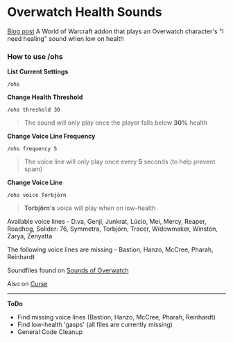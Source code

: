 # Overwatch Health Sounds
[Blog post](http://ollie.work/2016/10/10/creating-a-world-of-warcraft-addon/)
A World of Warcraft addon that plays an Overwatch character's "I need healing" sound when low on health

### How to use /ohs
**List Current Settings**
```
/ohs
```
**Change Health Threshold**
```
/ohs threshold 30
```
> The sound will only play once the player falls below **30%** health

**Change Voice Line Frequency**
```
/ohs frequency 5
```
> The voice line will only play once every **5** seconds (to help prevent spam)

**Change Voice Line**
```
/ohs voice Torbjörn
```
> **Torbjörn's** voice will play when on low-health

Available voice lines - D.va, Genji, Junkrat, Lúcio, Mei, Mercy, Reaper, Roadhog, Solider: 76, Symmetra, Torbjörn, Tracer, Widowmaker, Winston, Zarya, Zenyatta

The following voice lines are missing - Bastion, Hanzo, McCree, Pharah, Reinhardt

Soundfiles found on [Sounds of Overwatch](http://rpboyer15.github.io/sounds-of-overwatch/)

Also on [Curse](http://mods.curse.com/addons/wow/overwatch-health-sounds)

---
**ToDo**
- Find missing voice lines (Bastion, Hanzo, McCree, Pharah, Reinhardt)
- Find low-health 'gasps' (all files are currently missing)
- General Code Cleanup
